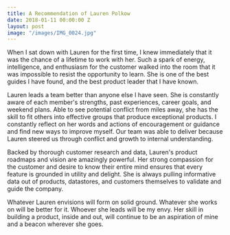 ```yaml
---
title: A Recommendation of Lauren Polkow
date: 2018-01-11 00:00:00 Z
layout: post
image: "/images/IMG_0024.jpg"
---
```


When I sat down with Lauren for the first time, I knew immediately that it was the chance of a lifetime to work with her. Such a spark of energy, intelligence, and enthusiasm for the customer walked into the room that it was impossible to resist the opportunity to learn. She is one of the best guides I have found, and the best product leader that I have known.

Lauren leads a team better than anyone else I have seen. She is constantly aware of each member's strengths, past experiences, career goals, and weekend plans. Able to see potential conflict from miles away, she has the skill to fit others into effective groups that produce exceptional products. I constantly reflect on her words and actions of encouragement or guidance and find new ways to improve myself. Our team was able to deliver because Lauren steered us through conflict and growth to internal understanding.

Backed by thorough customer research and data, Lauren's product roadmaps and vision are amazingly powerful. Her strong compassion for the customer and desire to know their entire mind ensures that every feature is grounded in utility and delight. She is always pulling informative data out of products, datastores, and customers themselves to validate and guide the company.

Whatever Lauren envisions will form on solid ground. Whatever she works on will be better for it. Whoever she leads will be my envy. Her skill in building a product, inside and out, will continue to be an aspiration of mine and a beacon wherever she goes.
